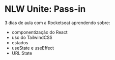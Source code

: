 # NLW Unite: Pass-in

3 dias de aula com a Rocketseat aprendendo sobre:
- componentização do React
- uso do TailwindCSS
- estados
- useState e useEffect
- URL State
